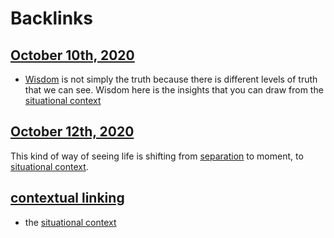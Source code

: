 
# Backlinks
## [October 10th, 2020](<October 10th, 2020.md>)
- [Wisdom](<Wisdom.md>) is not simply the truth because there is different levels of truth that we can see. Wisdom here is the insights that you can draw from the [situational context](<situational context.md>)

## [October 12th, 2020](<October 12th, 2020.md>)
This kind of way of seeing life is shifting from [separation](<separation.md>) to moment, to [situational context](<situational context.md>).

## [contextual linking](<contextual linking.md>)
- the [situational context](<situational context.md>)

